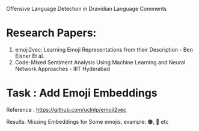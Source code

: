 Offensive Language Detection in Dravidian Language Comments

# Research Papers:
1. emoji2vec: Learning Emoji Representations from their Description - Ben Eisner Et al.
2. Code-Mixed Sentiment Analysis Using Machine Learning and Neural Network Approaches - IIIT Hyderabad

# Task : Add Emoji Embeddings

Reference : https://github.com/uclnlp/emoji2vec

Results: Missing Embeddings for Some emojis, example: 🟠, 🤫 etc
